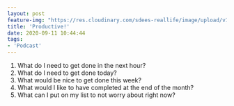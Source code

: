 ```yaml
---
layout: post
feature-img: "https://res.cloudinary.com/sdees-reallife/image/upload/v1555658919/sample_feature_img.png"
title: 'Productive!'
date: 2020-09-11 10:44:44
tags:
- 'Podcast'
---
```

1. What do I need to get done in the next hour?
2. What do I need to get done today?
3. What would be nice to get done this week?
4. What would I like to have completed at the end of the month?
5. What can I put on my list to not worry about right now?

<i class="fa fa-child" style="color:plum"></i>
